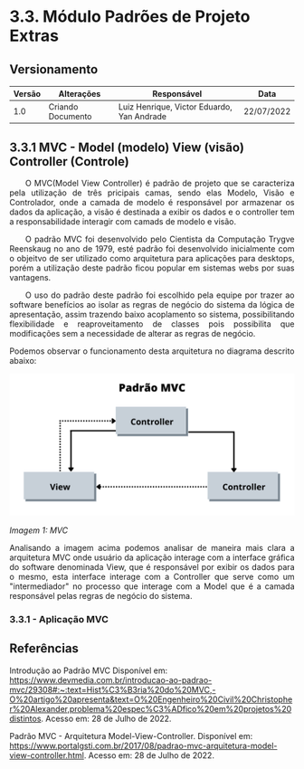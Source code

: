 # 3.3. Módulo Padrões de Projeto Extras

## Versionamento
| Versão | Alterações        | Responsável                 | Data       |
| ------ | ---------------   | --------------------------- | ---------- |
| 1.0    | Criando Documento | Luiz Henrique, Victor Eduardo, Yan Andrade     | 22/07/2022 |

## 3.3.1 MVC - Model (modelo) View (visão) Controller (Controle)

<p align="justify">&emsp;&emsp;O MVC(Model View Controller) é padrão de projeto que se caracteriza pela utilização de três pricipais camas, sendo elas Modelo, Visão e Controlador, onde a camada de  modelo é responsável por armazenar os dados da aplicação, a visão é destinada a exibir os dados e o controller tem a responsabilidade interagir com camads de modelo e visão.</p>

<p align="justify">&emsp;&emsp;O padrão MVC foi desenvolvido pelo Cientista da Computação Trygve Reenskaug no ano de 1979, esté padrão foi desenvolvido inicialmente com o objeitvo de ser utilizado como arquitetura para aplicações para desktops, porém a utilização deste padrão ficou popular em sistemas webs por suas vantagens.</p>

<p align="justify">&emsp;&emsp;O uso do padrão deste padrão foi escolhido pela equipe por trazer ao software benefícios ao isolar as regras de negócio do sistema da lógica de apresentação, assim trazendo baixo acoplamento so sistema, possibilitando flexibilidade e reaproveitamento de classes pois possibilita que modificações sem a necessidade de alterar as regras de negócio.</p>

<p align="justify">Podemos observar o funcionamento desta arquitetura no diagrama descrito abaixo:</p>

![MVC](../imgs/MVC.png)

_Imagem 1: MVC_

<p align="justify"> Analisando a imagem acima podemos analisar de maneira mais clara a arquitetura MVC onde usuário da aplicação interage com a interface gráfica do software denominada View, que é responsável por exibir os dados para o mesmo, esta interface interage com a Controller que serve como um "intermediador" no processo que interage com a Model que é a camada responsável pelas regras de negócio do sistema.</p>

### 3.3.1 - Aplicação MVC


## Referências

Introdução ao Padrão MVC Disponível em: <https://www.devmedia.com.br/introducao-ao-padrao-mvc/29308#:~:text=Hist%C3%B3ria%20do%20MVC,-O%20artigo%20apresenta&text=O%20Engenheiro%20Civil%20Christopher%20Alexander,problema%20espec%C3%ADfico%20em%20projetos%20distintos>. Acesso em: 28 de Julho de 2022.

Padrão MVC - Arquitetura Model-View-Controller. Disponível em: <https://www.portalgsti.com.br/2017/08/padrao-mvc-arquitetura-model-view-controller.html>. Acesso em: 28 de Julho de 2022.

